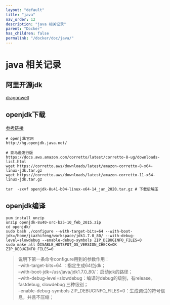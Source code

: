 ```yaml
---
layout: "default"
title: "java"
nav_order: 12
description: "java 相关记录"
parent: "Docker"
has_children: false
permalink: "/docker/doc/java/"
---
```


# java 相关记录

## 阿里开源jdk

[dragonwell](https://www.aliyun.com/product/dragonwell)

## openjdk下载

[参考链接](https://www.cnblogs.com/haimishasha/p/9909055.html)

    # openjdk官网 
    http://hg.openjdk.java.net/
    
    # 亚马逊发行版
    https://docs.aws.amazon.com/corretto/latest/corretto-8-ug/downloads-list.html
    wget https://corretto.aws/downloads/latest/amazon-corretto-8-x64-linux-jdk.tar.gz
    wget https://corretto.aws/downloads/latest/amazon-corretto-11-x64-linux-jdk.tar.gz

    tar  -zxvf openjdk-8u41-b04-linux-x64-14_jan_2020.tar.gz # 下载后解压

## openjdk编译

    yum install unzip
    unzip openjdk-8u40-src-b25-10_feb_2015.zip
    cd openjdk/
    sudo bash ./configure --with-target-bits=64 --with-boot-jdk=/home/jiazhifeng/workspace/jdk1.7.0_80/ --with-debug-level=slowdebug --enable-debug-symbols ZIP_DEBUGINFO_FILES=0
    sudo make all DISABLE_HOTSPOT_OS_VERSION_CHECK=OK ZIP_DEBUGINFO_FILES=0
> 说明下第一条命令configure用到的参数作用：\
> –with-target-bits=64 ：指定生成64位jdk；\
> –with-boot-jdk=/usr/java/jdk1.7.0_80/：启动jdk的路径；\
> –with-debug-level=slowdebug：编译时debug的级别，有release, fastdebug, slowdebug 三种级别；\
> –enable-debug-symbols ZIP_DEBUGINFO_FILES=0：生成调试的符号信息，并且不压缩；
